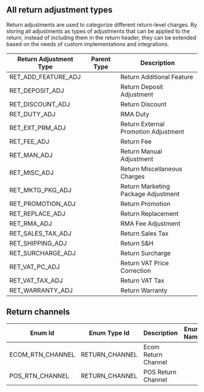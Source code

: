 ## All return adjustment types

Return adjustments are used to categorize different return-level charges. By storing all adjustments as types of adjustments that can be applied to the return, instead of including them in the return header, they can be extended based on the needs of custom implementations and integrations.


| Return Adjustment Type | Parent Type        | Description                               |
|------------------------|--------------------|-------------------------------------------|
| RET_ADD_FEATURE_ADJ    |                    | Return Additional Feature                 |
| RET_DEPOSIT_ADJ        |                    | Return Deposit Adjustment                 |
| RET_DISCOUNT_ADJ       |                    | Return Discount                           |
| RET_DUTY_ADJ           |                    | RMA Duty                                  |
| RET_EXT_PRM_ADJ        |                    | Return External Promotion Adjustment      |
| RET_FEE_ADJ            |                    | Return Fee                                |
| RET_MAN_ADJ            |                    | Return Manual Adjustment                  |
| RET_MISC_ADJ           |                    | Return Miscellaneous Charges              |
| RET_MKTG_PKG_ADJ       |                    | Return Marketing Package Adjustment       |
| RET_PROMOTION_ADJ      |                    | Return Promotion                          |
| RET_REPLACE_ADJ        |                    | Return Replacement                        |
| RET_RMA_ADJ            |                    | RMA Fee Adjustment                        |
| RET_SALES_TAX_ADJ      |                    | Return Sales Tax                          |
| RET_SHIPPING_ADJ       |                    | Return S&H                                |
| RET_SURCHARGE_ADJ      |                    | Return Surcharge                          |
| RET_VAT_PC_ADJ         |                    | Return VAT Price Correction               |
| RET_VAT_TAX_ADJ        |                    | Return VAT Tax                            |
| RET_WARRANTY_ADJ       |                    | Return Warranty                           |

## Return channels

| Enum Id            | Enum Type Id     | Description            | Enum Name         | Sequence Id |
|---------------------|------------------|------------------------|-------------------|-------------|
| ECOM_RTN_CHANNEL   | RETURN_CHANNEL   | Ecom Return Channel    |                   | 01          |
| POS_RTN_CHANNEL    | RETURN_CHANNEL   | POS Return Channel     |                   | 02          |

